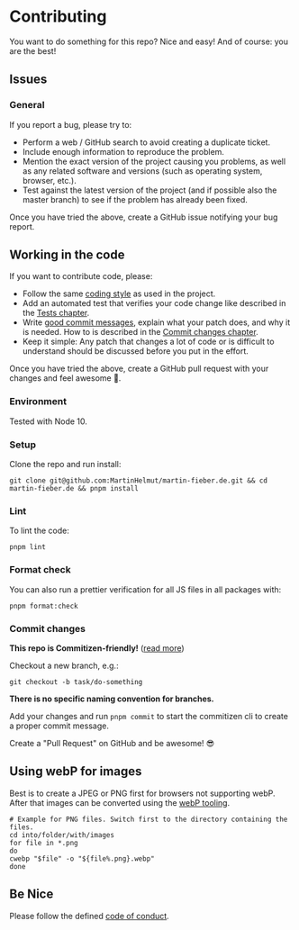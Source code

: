 # Contributing

You want to do something for this repo? Nice and easy! And of course: you are the best!

## Issues

### General

If you report a bug, please try to:

- Perform a web / GitHub search to avoid creating a duplicate ticket.
- Include enough information to reproduce the problem.
- Mention the exact version of the project causing you problems, as well as any related software and versions (such as operating system, browser, etc.).
- Test against the latest version of the project (and if possible also the master branch) to see if the problem has already been fixed.

Once you have tried the above, create a GitHub issue notifying your bug report.

## Working in the code

If you want to contribute code, please:

- Follow the same [coding style](#format-check) as used in the project.
- Add an automated test that verifies your code change like described in the [Tests chapter](#tests).
- Write [good commit messages](http://tbaggery.com/2008/04/19/a-note-about-git-commit-messages.html), explain what your patch does, and why it is needed. How to is described in the [Commit changes chapter](#commit-changes).
- Keep it simple: Any patch that changes a lot of code or is difficult to understand should be discussed before you put in the effort.

Once you have tried the above, create a GitHub pull request with your changes and feel awesome 🎉.

### Environment

Tested with Node 10.

### Setup

Clone the repo and run install:

```shell script
git clone git@github.com:MartinHelmut/martin-fieber.de.git && cd martin-fieber.de && pnpm install
```

### Lint

To lint the code:

```shell script
pnpm lint
```

### Format check

You can also run a prettier verification for all JS files in all packages with:

```shell script
pnpm format:check
```

### Commit changes

**This repo is Commitizen-friendly!** ([read more][czcli])

Checkout a new branch, e.g.:

```shell script
git checkout -b task/do-something
```

**There is no specific naming convention for branches.**

Add your changes and run `pnpm commit` to start the commitizen cli to create a proper commit message.

Create a "Pull Request" on GitHub and be awesome! 😎

## Using webP for images

Best is to create a JPEG or PNG first for browsers not supporting webP. After that images can be converted using the [webP tooling](https://developers.google.com/speed/webp).

```shell
# Example for PNG files. Switch first to the directory containing the files.
cd into/folder/with/images
for file in *.png
do
cwebp "$file" -o "${file%.png}.webp"
done
```

## Be Nice

Please follow the defined [code of conduct](CODE_OF_CONDUCT.md).

[czcli]: http://commitizen.github.io/cz-cli/
[svurl]: https://github.com/conventional-changelog/standard-version
[jturl]: https://facebook.github.io/jest/
